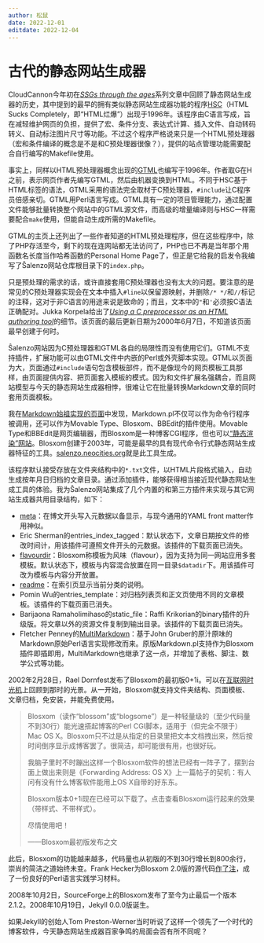 ```yaml
---
author: 松鼠
date: 2022-12-01
editdate: 2022-12-04
---
```


# 古代的静态网站生成器

CloudCannon今年初在[*SSGs through the ages*](https://cloudcannon.com/blog/ssg-history-1-before-jekyll/)系列文章中回顾了静态网站生成器的历史，其中提到的最早的拥有类似静态网站生成器功能的程序[HSC](https://github.com/mbethke/hsc)（HTML Sucks Completely，即“HTML烂爆”）出现于1996年。该程序由C语言写成，旨在减轻维护网页的负担，提供了宏、条件分支、表达式计算、插入文件、自动转码转义、自动标注图片尺寸等功能。不过这个程序严格说来只是一个HTML预处理器（宏和条件编译的概念是不是和C预处理器很像？），提供的站点管理功能需要配合自行编写的Makefile使用。

事实上，同样以HTML预处理器概念出现的[GTML](https://ext.boulgour.com/lifl/beaufils/gtml/)也编写于1996年。作者取G在H之前，表示网页作者先编写GTML，然后由机器变换到HTML。不同于HSC基于HTML标签的语法，GTML采用的语法完全取材于C预处理器，`#include`让C程序员倍感亲切。GTML用Perl语言写成。GTML具有一定的项目管理能力，通过配置文件能够批量转换整个网站中的GTML源文件，而高级的增量编译则与HSC一样需要配合`make`使用，但能自动生成所需的Makefile。

GTML的主页上还列出了一些作者知道的HTML预处理程序，但在这些程序中，除了PHP存活至今，剩下的现在连网站都无法访问了，PHP也已不再是当年那个用函数名长度当作哈希函数的Personal Home Page了，但正是它给我的启发令我编写了Ŝalenzo网站仓库根目录下的`index.php`。

只是预处理的需求的话，或许直接套用C预处理器也没有太大的问题。要注意的是常见的C预处理器实现会在文本中插入`#line`以保留源映射，并删除`/* */`和`//`标记的注释，这对于非C语言的用途来说是致命的；而且，文本中的`"`和`'`必须按C语法正确配对。Jukka Korpela给出了[*Using a C preprocessor as an HTML authoring tool*](https://jkorpela.fi/html/cpre.html)的细节。该页面的最后更新日期为2000年6月7日，不知道该页面最早创建于何时。

Ŝalenzo网站因为C预处理器和GTML各自的局限性而没有使用它们。GTML不支持插件，扩展功能可以由GTML文件中内嵌的Perl或外壳脚本实现。GTML以页面为大，页面通过`#include`语句包含模板部件，而不是像现今的网页模板工具那样，由页面提供内容、把页面套入模板的模式。因为和文件扩展名强耦合，而且网站模型与今天的静态网站生成器相悖，很难让它在批量转换Markdown文章的同时套用页面模板。

我在[Markdown始祖实现的页面](https://daringfireball.net/projects/markdown/)中发现，Markdown.pl不仅可以作为命令行程序被调用，还可以作为Movable Type、Blosxom、BBEdit的插件使用。Movable Type和BBEdit是网页编辑器，而Blosxom是一种博客CGI程序，但也可以[“静态渲染”网站](http://www.blosxom.com/documentation/users/configure/static.html)。Blosxom创建于2003年，可能是最早的具有现代命令行式静态网站生成器特征的工具。[salenzo.neocities.org](https://salenzo.neocities.org/)就是此工具生成。

该程序默认接受存放在文件夹结构中的`*.txt`文件，以HTML片段格式输入，自动生成按年月日归档的文章目录。通过添加插件，能够获得相当接近现代静态网站生成工具的体验。我为Ŝalenzo网站集成了几个内置的和第三方插件来实现与其它网站生成器共用目录结构，如下：

- [meta](http://blosxom.sourceforge.net/downloads/plugins/meta)：在博文开头写入元数据以备显示，与现今通用的YAML front matter作用神似。
- Eric Sherman的entries_index_tagged：默认状态下，文章日期按文件的修改时间计，用该插件可遵照文件开头的元数据。该插件的下载页面已消失。
- [flavourdir](http://blosxom.sourceforge.net/downloads/plugins/flavourdir)：Blosxom称模板为风味（flavour），因为支持为同一网站应用多套模板。默认状态下，模板与内容混合放置在同一目录`$datadir`下。用该插件可改为模板与内容分开放置。
- [readme](https://blosxom.sourceforge.net/downloads/plugins/readme)：在索引页显示当前分类的说明。
- Pomin Wu的entries_template：对归档列表页和正文页使用不同的文章模板。该插件的下载页面已消失。
- Barijaona Ramaholimihaso的static_file：Raffi Krikorian的binary插件的升级版。将文章以外的资源文件复制到输出目录。该插件的下载页面已消失。
- Fletcher Penney的[MultiMarkdown](https://fletcherpenney.net/multimarkdown/)：基于John Gruber的原汁原味的Markdown原始Perl语言实现修改而来。原版Markdown.pl支持作为Blosxom插件即插即用，MultiMarkdown也继承了这一点，并增加了表格、脚注、数学公式等功能。

2002年2月28日，Rael Dornfest发布了Blosxom的最初版0+1i。可以在[互联网时光机](https://web.archive.org/web/0/http://www.oreillynet.com/~rael/2002/)上回顾到那时的光景。从一开始，Blosxom就支持文件夹结构、页面模板、文章归档，免安装，并能免费使用。

> Blosxom（读作“blossom”或“blogsome”）是一种轻量级的（至少代码量不到30行）能光速搭起博客的Perl CGI脚本，适用于（但完全不限于）Mac OS X。Blosxom只不过是从指定的目录里把文本文档拽出来，然后按时间倒序显示成博客罢了。很简洁，却可能很有用，也很好玩。
>
> 我脑子里时不时蹦出这样一个Blosxom软件的想法已经有一阵子了，摆到台面上做出来则是《Forwarding Address: OS X》上一篇帖子的契机：有人问有没有什么博客软件能用上OS X自带的好东东。
>
> Blosxom版本0+1i现在已经可以下载了。点击查看Blosxom运行起来的效果（带样式、不带样式）。
>
> 尽情使用吧！
>
> ——Blosxom最初版发布之文

此后，Blosxom的功能越来越多，代码量也从初版的不到30行增长到800余行，崇尚的简洁之道始终未变。Frank Hecker为Blosxom 2.0版的源代码[作了注](https://web.archive.org/web/2/http://hecker.org/blosxom/blosxom2-footnotes-folded)，成了一份良好的Perl语言实践学习材料。

2008年10月2日，SourceForge上的Blosxom发布了至今为止最后一个版本2.1.2。2008年10月19日，Jekyll 0.0.0版诞生。

如果Jekyll的创始人Tom Preston-Werner当时听说了这样一个领先了一个时代的博客软件，今天静态网站生成器百家争鸣的局面会否有所不同呢？
